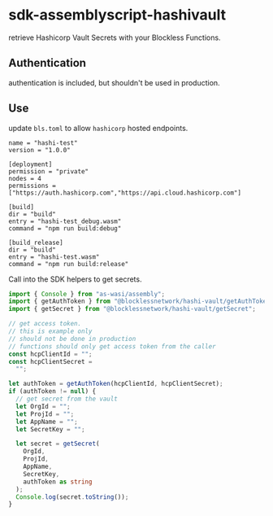 # sdk-assemblyscript-hashivault

retrieve Hashicorp Vault Secrets with your Blockless Functions.


## Authentication

authentication is included, but shouldn't be used in production.


## Use

update `bls.toml` to allow `hashicorp` hosted endpoints.

```
name = "hashi-test"
version = "1.0.0"

[deployment]
permission = "private"
nodes = 4
permissions = ["https://auth.hashicorp.com","https://api.cloud.hashicorp.com"]

[build]
dir = "build"
entry = "hashi-test_debug.wasm"
command = "npm run build:debug"

[build_release]
dir = "build"
entry = "hashi-test.wasm"
command = "npm run build:release"
```

Call into the SDK helpers to get secrets. 


```typescript
import { Console } from "as-wasi/assembly";
import { getAuthToken } from "@blocklessnetwork/hashi-vault/getAuthToken";
import { getSecret } from "@blocklessnetwork/hashi-vault/getSecret";

// get access token.
// this is example only
// should not be done in production
// functions should only get access token from the caller
const hcpClientId = "";
const hcpClientSecret =
  "";

let authToken = getAuthToken(hcpClientId, hcpClientSecret);
if (authToken != null) {
  // get secret from the vault
  let OrgId = "";
  let ProjId = "";
  let AppName = "";
  let SecretKey = "";

  let secret = getSecret(
    OrgId,
    ProjId,
    AppName,
    SecretKey,
    authToken as string
  );
  Console.log(secret.toString());
}

```


